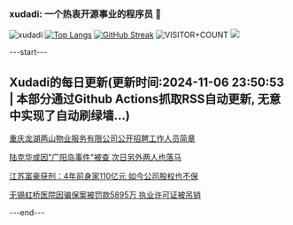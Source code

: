 ### xudadi: 一个热衷开源事业的程序员 👋

![xudadi](https://github-readme-stats-git-masterorgs-github-readme-stats-team.vercel.app/api?username=xudadi)
[![Top Langs](https://github-readme-stats.vercel.app/api/top-langs/?username=xudadi)](https://github.com/anuraghazra/github-readme-stats)
[![GitHub Streak](https://streak-stats.demolab.com?user=xudadi&locale=zh_Hans)](https://git.io/streak-stats)
![VISITOR+COUNT](https://komarev.com/ghpvc/?username=xudadi&label=VISITOR+COUNT)
![](https://raw.githubusercontent.com/xudadi/xudadi/main/assets/github-contribution-grid-snake.svg)


---start---

## Xudadi的每日更新(更新时间:2024-11-06 23:50:53 | 本部分通过Github Actions抓取RSS自动更新, 无意中实现了自动刷绿墙...)

[重庆龙湖两山物业服务有限公司公开招聘工作人员简章](https://www.gongkaoleida.com/article/2184722)

[陆克华或因"广阳岛事件"被查 次日另外两人也落马](https://m.163.com/news/article/JGAJD3BD0514R9P4.html)

[江苏富豪获刑：4年前身家110亿元 如今公司股权也不保](https://m.163.com/news/article/JG97I0OJ0512B07B.html)

[无锡虹桥医院因骗保案被罚款5895万 执业许可证被吊销](https://m.163.com/news/article/JGAE0P9P0514R9P4.html)

---end---
